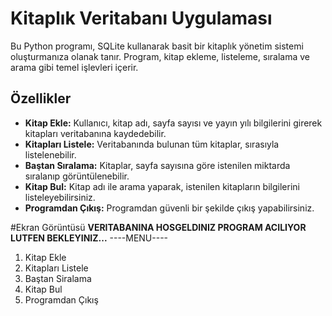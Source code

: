 # Kitaplık Veritabanı Uygulaması

Bu Python programı, SQLite kullanarak basit bir kitaplık yönetim sistemi oluşturmanıza olanak tanır. Program, kitap ekleme, listeleme, sıralama ve arama gibi temel işlevleri içerir.

## Özellikler
- **Kitap Ekle:** Kullanıcı, kitap adı, sayfa sayısı ve yayın yılı bilgilerini girerek kitapları veritabanına kaydedebilir.
- **Kitapları Listele:** Veritabanında bulunan tüm kitaplar, sırasıyla listelenebilir.
- **Baştan Sıralama:** Kitaplar, sayfa sayısına göre istenilen miktarda sıralanıp görüntülenebilir.
- **Kitap Bul:** Kitap adı ile arama yaparak, istenilen kitapların bilgilerini listeleyebilirsiniz.
- **Programdan Çıkış:** Programdan güvenli bir şekilde çıkış yapabilirsiniz.





#Ekran Görüntüsü
****VERITABANINA HOSGELDINIZ PROGRAM ACILIYOR LUTFEN BEKLEYINIZ...****
----MENU----
1. Kitap Ekle
2. Kitapları Listele
3. Baştan Siralama
4. Kitap Bul
5. Programdan Çıkış

